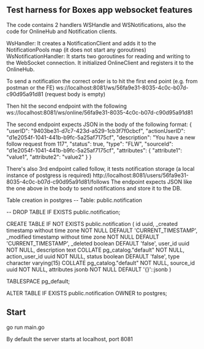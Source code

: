 ## Test harness for Boxes app websocket features
The code contains 2 handlers WSHandle and WSNotifications, also the code for OnlineHub and Notification clients. 

WsHandler:  It creates a NotificationClient and adds it to the NotificationPools map (it does not start any goroutines)
WsNotificationHandler:  It starts two goroutines for reading and writing to the WebSocket connection. It initialized OnlineClient and registers it to the OnlineHub.  

To send a notification the correct order is to hit the first end point (e.g. from postman or the FE)
ws://localhost:8081/ws/56fa9e31-8035-4c0c-b07d-c90d95a91d81 (request body is empty)

Then hit the second endpoint with the following 
ws://localhost:8081/ws/online/56fa9e31-8035-4c0c-b07d-c90d95a91d81

The second endpoint expects JSON in the body of the following format: 
{
  "userID": "9403be31-d7c7-423d-a529-1cb3f7f0cbcf",
  "actionUserID": "d1e2054f-1041-441b-b9fc-5a25af7175cf",
  "description": "You have a new follow request from 117",
  "status": true,
  "type": "FLW",
  "sourceId": "d1e2054f-1041-441b-b9fc-5a25af7175cf",
  "attributes": {
    "attribute1": "value1",
    "attribute2": "value2"
  }
}

There's also 3rd endpoint called follow, it tests notification storage (a local instance of postgress is required) 
http://localhost:8081/users/56fa9e31-8035-4c0c-b07d-c90d95a91d81/follows
The endpoint expects JSON like the one above in the body to send notifications and store it to the DB. 

Table creation in postgres
-- Table: public.notification

-- DROP TABLE IF EXISTS public.notification;

CREATE TABLE IF NOT EXISTS public.notification
(
    id uuid,
    _created timestamp without time zone NOT NULL DEFAULT 'CURRENT_TIMESTAMP',
    _modified timestamp without time zone NOT NULL DEFAULT 'CURRENT_TIMESTAMP',
    _deleted boolean DEFAULT 'false',
    user_id uuid NOT NULL,
    description text COLLATE pg_catalog."default" NOT NULL,
    action_user_id uuid NOT NULL,
    status boolean DEFAULT 'false',
    type character varying(15) COLLATE pg_catalog."default" NOT NULL,
    source_id uuid NOT NULL,
    attributes jsonb NOT NULL DEFAULT '{}'::jsonb
)

TABLESPACE pg_default;

ALTER TABLE IF EXISTS public.notification
    OWNER to postgres;

## Start
go run main.go

By default the server starts at localhost, port 8081



